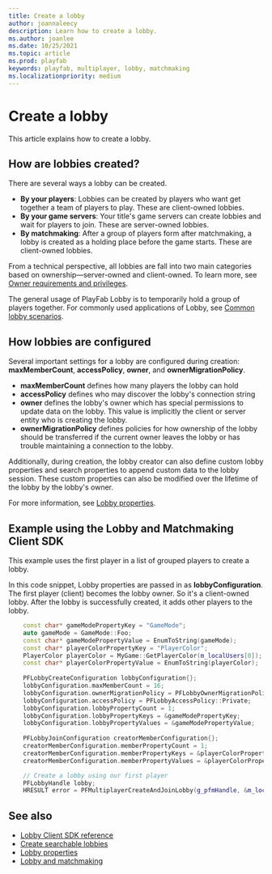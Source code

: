 ```yaml
---
title: Create a lobby
author: joannaleecy
description: Learn how to create a lobby.
ms.author: joanlee
ms.date: 10/25/2021
ms.topic: article
ms.prod: playfab
keywords: playfab, multiplayer, lobby, matchmaking
ms.localizationpriority: medium
---
```


# Create a lobby

This article explains how to create a lobby. 

## How are lobbies created?

There are several ways a lobby can be created.

* **By your players**: Lobbies can be created by players who want get together a team of players to play. These are client-owned lobbies.
* **By your game servers**: Your title's game servers can create lobbies and wait for players to join. These are server-owned lobbies.
* **By matchmaking**: After a group of players form after matchmaking, a lobby is created as a holding place before the game starts. These are client-owned lobbies.

From a technical perspective, all lobbies are fall into two main categories based on ownership&mdash;server-owned and client-owned. To learn more, see [Owner requirements and privileges](owner-requirements-and-privileges.md).

The general usage of PlayFab Lobby is to temporarily hold a group of players together. For commonly used applications of Lobby, see [Common lobby scenarios](#).

## How lobbies are configured

Several important settings for a lobby are configured during creation: __maxMemberCount__, __accessPolicy__, __owner__, and __ownerMigrationPolicy__.

* __maxMemberCount__ defines how many players the lobby can hold
* __accessPolicy__ defines who may discover the lobby's connection string
* __owner__ defines the lobby's owner which has special permissions to update data on the lobby. This value is implicitly the client or server entity who is creating the lobby.
* __ownerMigrationPolicy__ defines policies for how ownership of the lobby should be transferred if the current owner leaves the lobby or has trouble maintaining a connection to the lobby.

Additionally, during creation, the lobby creator can also define custom lobby properties and search properties to append custom data to the lobby session. These custom properties can also be modified over the lifetime of the lobby by the lobby's owner.

For more information, see [Lobby properties](#).

## Example using the Lobby and Matchmaking Client SDK

This example uses the first player in a list of grouped players to create a lobby. 

In this code snippet, Lobby properties are passed in as __lobbyConfiguration__. The first player (client) becomes the lobby owner. So it's a client-owned lobby. After the lobby is successfully created, it adds other players to the lobby.

```cpp
    const char* gameModePropertyKey = "GameMode";
    auto gameMode = GameMode::Foo;
    const char* gameModePropertyValue = EnumToString(gameMode);
    const char* playerColorPropertyKey = "PlayerColor";
    PlayerColor playerColor = MyGame::GetPlayerColor(m_localUsers[0]);
    const char* playerColorPropertyValue = EnumToString(playerColor);
    
    PFLobbyCreateConfiguration lobbyConfiguration{};
    lobbyConfiguration.maxMemberCount = 16;
    lobbyConfiguration.ownerMigrationPolicy = PFLobbyOwnerMigrationPolicy::Automatic;
    lobbyConfiguration.accessPolicy = PFLobbyAccessPolicy::Private;
    lobbyConfiguration.lobbyPropertyCount = 1;
    lobbyConfiguration.lobbyPropertyKeys = &gameModePropertyKey;
    lobbyConfiguration.lobbyPropertyValues = &gameModePropertyValue;
    
    PFLobbyJoinConfiguration creatorMemberConfiguration{};
    creatorMemberConfiguration.memberPropertyCount = 1;
    creatorMemberConfiguration.memberPropertyKeys = &playerColorPropertyKey;
    creatorMemberConfiguration.memberPropertyValues = &playerColorPropertyValue;

    // Create a lobby using our first player
    PFLobbyHandle lobby;
    HRESULT error = PFMultiplayerCreateAndJoinLobby(g_pfmHandle, &m_localUsers[0], &lobbyConfiguration, &creatorMemberConfiguration, nullptr, &lobby);
```

## See also

* [Lobby Client SDK reference](playfabmultiplayerreference-cpp\pflobby\pflobby_members.md)
* [Create searchable lobbies](define-search-keywords.md)
* [Lobby properties](lobby-properties.md)
* [Lobby and matchmaking](lobby-and-matchmaking.md)

